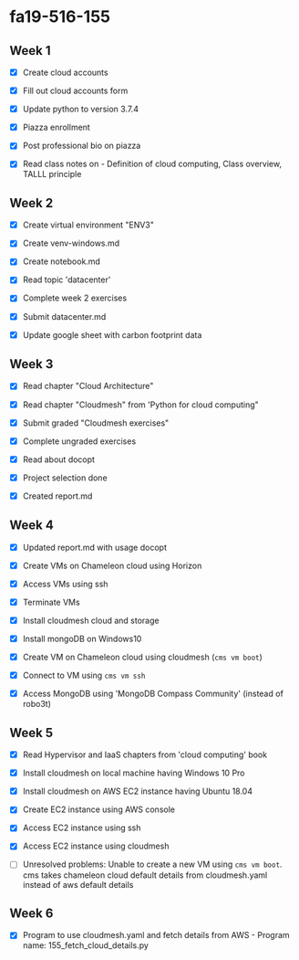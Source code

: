 # fa19-516-155

## Week 1

- [X] Create cloud accounts  
- [X] Fill out cloud accounts form  
- [X] Update python to version 3.7.4  
- [X] Piazza enrollment  
- [X] Post professional bio on piazza  
- [X] Read class notes on - Definition of cloud computing, Class overview, TALLL principle  


## Week 2  

- [X] Create virtual environment "ENV3"  
- [X] Create venv-windows.md  
- [X] Create notebook.md  
- [X] Read topic 'datacenter'  
- [X] Complete week 2 exercises
- [X] Submit datacenter.md
- [X] Update google sheet with carbon footprint data


## Week 3   

- [X] Read chapter "Cloud Architecture"  
- [X] Read chapter "Cloudmesh" from 'Python for cloud computing"  
- [X] Submit graded "Cloudmesh exercises"  
- [X] Complete ungraded exercises  
- [X] Read about docopt  
- [X] Project selection done
- [X] Created report.md


## Week 4

- [X] Updated report.md with usage docopt
- [X] Create VMs on Chameleon cloud using Horizon
- [X] Access VMs using ssh
- [X] Terminate VMs
- [X] Install cloudmesh cloud and storage
- [X] Install mongoDB on Windows10
- [X] Create VM on Chameleon cloud using cloudmesh (`cms vm boot`)
- [X] Connect to VM using `cms vm ssh`
- [X] Access MongoDB using 'MongoDB Compass Community' (instead of robo3t)


## Week 5

- [X] Read Hypervisor and IaaS chapters from 'cloud computing' book
- [X] Install cloudmesh on local machine having Windows 10 Pro
- [X] Install cloudmesh on AWS EC2 instance having Ubuntu 18.04
- [X] Create EC2 instance using AWS console
- [X] Access EC2 instance using ssh
- [X] Access EC2 instance using cloudmesh
- [ ] Unresolved problems: Unable to create a new VM using `cms vm boot`. cms takes chameleon cloud default details from cloudmesh.yaml instead of aws default details


## Week 6

- [X] Program to use cloudmesh.yaml and fetch details from AWS - Program name: 155_fetch_cloud_details.py
